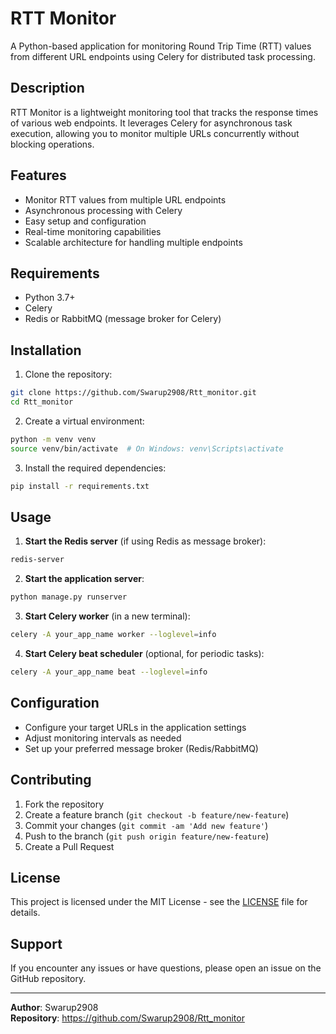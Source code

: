 # RTT Monitor

A Python-based application for monitoring Round Trip Time (RTT) values from different URL endpoints using Celery for distributed task processing.

## Description

RTT Monitor is a lightweight monitoring tool that tracks the response times of various web endpoints. It leverages Celery for asynchronous task execution, allowing you to monitor multiple URLs concurrently without blocking operations.

## Features

- Monitor RTT values from multiple URL endpoints
- Asynchronous processing with Celery
- Easy setup and configuration
- Real-time monitoring capabilities
- Scalable architecture for handling multiple endpoints

## Requirements

- Python 3.7+
- Celery
- Redis or RabbitMQ (message broker for Celery)

## Installation

1. Clone the repository:
```bash
git clone https://github.com/Swarup2908/Rtt_monitor.git
cd Rtt_monitor
```

2. Create a virtual environment:
```bash
python -m venv venv
source venv/bin/activate  # On Windows: venv\Scripts\activate
```

3. Install the required dependencies:
```bash
pip install -r requirements.txt
```

## Usage

1. **Start the Redis server** (if using Redis as message broker):
```bash
redis-server
```

2. **Start the application server**:
```bash
python manage.py runserver
```

3. **Start Celery worker** (in a new terminal):
```bash
celery -A your_app_name worker --loglevel=info
```

4. **Start Celery beat scheduler** (optional, for periodic tasks):
```bash
celery -A your_app_name beat --loglevel=info
```

## Configuration

- Configure your target URLs in the application settings
- Adjust monitoring intervals as needed
- Set up your preferred message broker (Redis/RabbitMQ)


## Contributing

1. Fork the repository
2. Create a feature branch (`git checkout -b feature/new-feature`)
3. Commit your changes (`git commit -am 'Add new feature'`)
4. Push to the branch (`git push origin feature/new-feature`)
5. Create a Pull Request

## License

This project is licensed under the MIT License - see the [LICENSE](LICENSE) file for details.

## Support

If you encounter any issues or have questions, please open an issue on the GitHub repository.

---

**Author**: Swarup2908  
**Repository**: https://github.com/Swarup2908/Rtt_monitor
